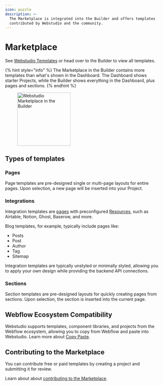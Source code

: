 ```yaml
---
icon: puzzle
description: >-
  The Marketplace is integrated into the Builder and offers templates
  contributed by Webstudio and the community.
---
```


# Marketplace

See [Webstudio Templates](https://webstudio.is/marketplace/templates) or head over to the Builder to view all templates.

{% hint style="info" %}
The Marketplace in the Builder contains more templates than what's shown in the Dashboard. The Dashboard shows starter Projects, while the Builder shows everything in the Dashboard, plus pages and sections.
{% endhint %}

<figure><img src="../.gitbook/assets/marketplace-three-tabs.png" alt="Webstudio Marketplace in the Builder" width="175"><figcaption></figcaption></figure>

## Types of templates

### **Pages**

Page templates are pre-designed single or multi-page layouts for entire pages. Upon selection, a new page will be inserted into your Project.

### **Integrations**

Integration templates are [pages](marketplace.md#pages) with preconfigured [Resources](foundations/variables.md#resource), such as Airtable, Notion, Ghost, Baserow, and more.

Blog templates, for example, typically include pages like:

* Posts
* Post
* Author
* Tag
* Sitemap

Integration templates are typically unstyled or minimally styled, allowing you to apply your own design while providing the backend API connections.

### **Sections**

Section templates are pre-designed layouts for quickly creating pages from sections. Upon selection, the section is inserted into the current page.

## Webflow Ecosystem Compatibility

Webstudio supports templates, component libraries, and projects from the Webflow ecosystem, allowing you to copy from Webflow and paste into Webstudio. Learn more about [Copy Paste](foundations/copy-paste/webflow.md).

## Contributing to the Marketplace

You can contribute free or paid templates by creating a project and submitting it for review.

Learn about about [contributing to the Marketplace](../contributing/marketplace.md).
